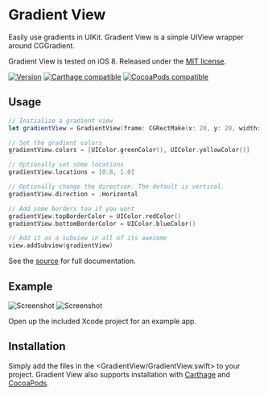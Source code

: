 # Gradient View

Easily use gradients in UIKit. Gradient View is a simple UIView wrapper around CGGradient.

Gradient View is tested on iOS 8. Released under the [MIT license](LICENSE).

[![Version](https://img.shields.io/github/release/soffes/GradientView.svg)](https://github.com/soffes/GradientView/releases) [![Carthage compatible](https://img.shields.io/badge/Carthage-compatible-4BC51D.svg?style=flat)](https://github.com/Carthage/Carthage) [![CocoaPods compatible](https://img.shields.io/cocoapods/v/GradientView.svg)](https://cocoapods.org/pods/GradientView)

## Usage

``` swift
// Initialize a gradient view
let gradientView = GradientView(frame: CGRectMake(x: 20, y: 20, width: 280, height: 280))

// Set the gradient colors
gradientView.colors = [UIColor.greenColor(), UIColor.yellowColor()]

// Optionally set some locations
gradientView.locations = [0.8, 1.0]

// Optionally change the direction. The default is vertical.
gradientView.direction = .Horizontal

// Add some borders too if you want
gradientView.topBorderColor = UIColor.redColor()
gradientView.bottomBorderColor = UIColor.blueColor()

// Add it as a subview in all of its awesome
view.addSubview(gradientView)
```

See the [source](GradientView.swift) for full documentation.


## Example

![Screenshot](http://soff.me/WetB/Screenshot.png) ![Screenshot](http://soff.me/Wg7G/Screenshot2.png)

Open up the included Xcode project for an example app.


## Installation

Simply add the files in the <GradientView/GradientView.swift> to your project. Gradient View also supports installation with [Carthage](https://github.com/Carthage/Carthage) and [CocoaPods](https://cocoapods.org/pods/GradientView).
